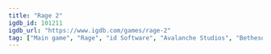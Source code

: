 ```yaml
---
title: "Rage 2"
igdb_id: 101211
igdb_url: "https://www.igdb.com/games/rage-2"
tag: ["Main game", "Rage", "id Software", "Avalanche Studios", "Bethesda Softworks", "Shooter", "Racing", "Role-playing (RPG)", "Adventure", "Single player", "First person", "Action", "Science fiction", "Survival", "Stealth", "Open world"]
---
```

